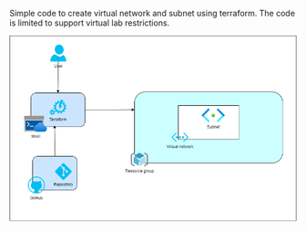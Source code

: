Simple code to create virtual network and subnet using terraform.
The code is limited to support virtual lab restrictions.


![alt text](https://github.com/zw-dev-01/Azure/blob/main/graphs/VNET_Create.png)
